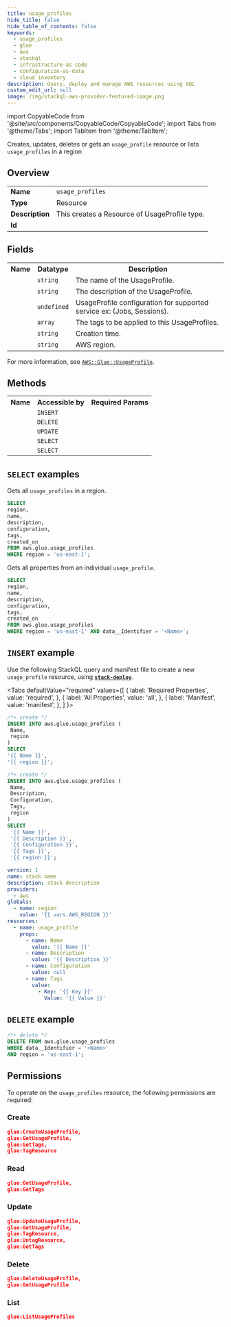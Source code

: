 ```yaml
---
title: usage_profiles
hide_title: false
hide_table_of_contents: false
keywords:
  - usage_profiles
  - glue
  - aws
  - stackql
  - infrastructure-as-code
  - configuration-as-data
  - cloud inventory
description: Query, deploy and manage AWS resources using SQL
custom_edit_url: null
image: /img/stackql-aws-provider-featured-image.png
---
```


import CopyableCode from '@site/src/components/CopyableCode/CopyableCode';
import Tabs from '@theme/Tabs';
import TabItem from '@theme/TabItem';

Creates, updates, deletes or gets an <code>usage_profile</code> resource or lists <code>usage_profiles</code> in a region

## Overview
<table>
<tbody>
<tr><td><b>Name</b></td><td><code>usage_profiles</code></td></tr>
<tr><td><b>Type</b></td><td>Resource</td></tr>
<tr><td><b>Description</b></td><td>This creates a Resource of UsageProfile type.</td></tr>
<tr><td><b>Id</b></td><td><CopyableCode code="aws.glue.usage_profiles" /></td></tr>
</tbody>
</table>

## Fields
<table>
<tbody>
<tr><th>Name</th><th>Datatype</th><th>Description</th></tr><tr><td><CopyableCode code="name" /></td><td><code>string</code></td><td>The name of the UsageProfile.</td></tr>
<tr><td><CopyableCode code="description" /></td><td><code>string</code></td><td>The description of the UsageProfile.</td></tr>
<tr><td><CopyableCode code="configuration" /></td><td><code>undefined</code></td><td>UsageProfile configuration for supported service ex: (Jobs, Sessions).</td></tr>
<tr><td><CopyableCode code="tags" /></td><td><code>array</code></td><td>The tags to be applied to this UsageProfiles.</td></tr>
<tr><td><CopyableCode code="created_on" /></td><td><code>string</code></td><td>Creation time.</td></tr>
<tr><td><CopyableCode code="region" /></td><td><code>string</code></td><td>AWS region.</td></tr>
</tbody>
</table>

For more information, see <a href="https://docs.aws.amazon.com/AWSCloudFormation/latest/UserGuide/aws-resource-glue-usageprofile.html"><code>AWS::Glue::UsageProfile</code></a>.

## Methods

<table>
<tbody>
  <tr>
    <th>Name</th>
    <th>Accessible by</th>
    <th>Required Params</th>
  </tr>
  <tr>
    <td><CopyableCode code="create_resource" /></td>
    <td><code>INSERT</code></td>
    <td><CopyableCode code="Name, region" /></td>
  </tr>
  <tr>
    <td><CopyableCode code="delete_resource" /></td>
    <td><code>DELETE</code></td>
    <td><CopyableCode code="data__Identifier, region" /></td>
  </tr>
  <tr>
    <td><CopyableCode code="update_resource" /></td>
    <td><code>UPDATE</code></td>
    <td><CopyableCode code="data__Identifier, data__PatchDocument, region" /></td>
  </tr>
  <tr>
    <td><CopyableCode code="list_resources" /></td>
    <td><code>SELECT</code></td>
    <td><CopyableCode code="region" /></td>
  </tr>
  <tr>
    <td><CopyableCode code="get_resource" /></td>
    <td><code>SELECT</code></td>
    <td><CopyableCode code="data__Identifier, region" /></td>
  </tr>
</tbody>
</table>

## `SELECT` examples
Gets all <code>usage_profiles</code> in a region.
```sql
SELECT
region,
name,
description,
configuration,
tags,
created_on
FROM aws.glue.usage_profiles
WHERE region = 'us-east-1';
```
Gets all properties from an individual <code>usage_profile</code>.
```sql
SELECT
region,
name,
description,
configuration,
tags,
created_on
FROM aws.glue.usage_profiles
WHERE region = 'us-east-1' AND data__Identifier = '<Name>';
```

## `INSERT` example

Use the following StackQL query and manifest file to create a new <code>usage_profile</code> resource, using [__`stack-deploy`__](https://pypi.org/project/stack-deploy/).

<Tabs
    defaultValue="required"
    values={[
      { label: 'Required Properties', value: 'required', },
      { label: 'All Properties', value: 'all', },
      { label: 'Manifest', value: 'manifest', },
    ]
}>
<TabItem value="required">

```sql
/*+ create */
INSERT INTO aws.glue.usage_profiles (
 Name,
 region
)
SELECT 
'{{ Name }}',
'{{ region }}';
```
</TabItem>
<TabItem value="all">

```sql
/*+ create */
INSERT INTO aws.glue.usage_profiles (
 Name,
 Description,
 Configuration,
 Tags,
 region
)
SELECT 
 '{{ Name }}',
 '{{ Description }}',
 '{{ Configuration }}',
 '{{ Tags }}',
 '{{ region }}';
```
</TabItem>
<TabItem value="manifest">

```yaml
version: 1
name: stack name
description: stack description
providers:
  - aws
globals:
  - name: region
    value: '{{ vars.AWS_REGION }}'
resources:
  - name: usage_profile
    props:
      - name: Name
        value: '{{ Name }}'
      - name: Description
        value: '{{ Description }}'
      - name: Configuration
        value: null
      - name: Tags
        value:
          - Key: '{{ Key }}'
            Value: '{{ Value }}'

```
</TabItem>
</Tabs>

## `DELETE` example

```sql
/*+ delete */
DELETE FROM aws.glue.usage_profiles
WHERE data__Identifier = '<Name>'
AND region = 'us-east-1';
```

## Permissions

To operate on the <code>usage_profiles</code> resource, the following permissions are required:

### Create
```json
glue:CreateUsageProfile,
glue:GetUsageProfile,
glue:GetTags,
glue:TagResource
```

### Read
```json
glue:GetUsageProfile,
glue:GetTags
```

### Update
```json
glue:UpdateUsageProfile,
glue:GetUsageProfile,
glue:TagResource,
glue:UntagResource,
glue:GetTags
```

### Delete
```json
glue:DeleteUsageProfile,
glue:GetUsageProfile
```

### List
```json
glue:ListUsageProfiles
```

